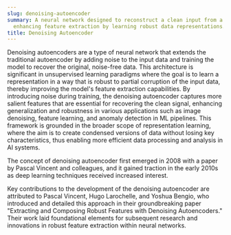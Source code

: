 ```yaml
---
slug: denoising-autoencoder
summary: A neural network designed to reconstruct a clean input from a corrupted version,
  enhancing feature extraction by learning robust data representations.
title: Denoising Autoencoder
---
```


Denoising autoencoders are a type of neural network that extends the traditional autoencoder by adding noise to the input data and training the model to recover the original, noise-free data. This architecture is significant in unsupervised learning paradigms where the goal is to learn a representation in a way that is robust to partial corruption of the input data, thereby improving the model's feature extraction capabilities. By introducing noise during training, the denoising autoencoder captures more salient features that are essential for recovering the clean signal, enhancing generalization and robustness in various applications such as image denoising, feature learning, and anomaly detection in ML pipelines. This framework is grounded in the broader scope of representation learning, where the aim is to create condensed versions of data without losing key characteristics, thus enabling more efficient data processing and analysis in AI systems.

The concept of denoising autoencoder first emerged in 2008 with a paper by Pascal Vincent and colleagues, and it gained traction in the early 2010s as deep learning techniques received increased interest.

Key contributions to the development of the denoising autoencoder are attributed to Pascal Vincent, Hugo Larochelle, and Yoshua Bengio, who introduced and detailed this approach in their groundbreaking paper "Extracting and Composing Robust Features with Denoising Autoencoders." Their work laid foundational elements for subsequent research and innovations in robust feature extraction within neural networks.